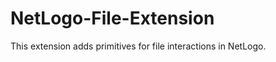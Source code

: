 NetLogo-File-Extension
======================

This extension adds primitives for file interactions in NetLogo.
